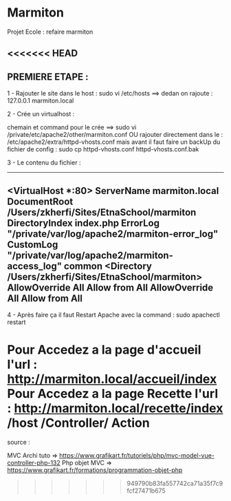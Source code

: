 # Marmiton
Projet Ecole : refaire marmiton 

<<<<<<< HEAD
-------------------------------
PREMIERE ETAPE :
-------------------------------

1 - Rajouter le site dans le host :
sudo vi /etc/hosts ==> dedan on rajoute : 127.0.0.1 marmiton.local

2 - Crée un virtualhost :

chemain et command pour le crée ==> sudo vi /private/etc/apache2/other/marmiton.conf OU rajouter directement dans le  : /etc/apache2/extra/httpd-vhosts.conf mais avant il faut faire un backUp du fichier de config : sudo cp httpd-vhosts.conf httpd-vhosts.conf.bak

3 - Le contenu du fichier :
    
-------------------------------------------------------------------
<VirtualHost *:80>
  ServerName    marmiton.local
  DocumentRoot /Users/zkherfi/Sites/EtnaSchool/marmiton
  DirectoryIndex index.php
  ErrorLog "/private/var/log/apache2/marmiton-error_log"
  CustomLog "/private/var/log/apache2/marmiton-access_log" common
  <Directory /Users/zkherfi/Sites/EtnaSchool/marmiton>
    AllowOverride All
    Allow from All
  </Directory>
  <Directory>
    AllowOverride All
    Allow from All
  </Directory>
</VirtualHost>
---------------------------------------------------------------------

4 - Après faire ça il faut Restart Apache avec la command : sudo apachectl restart

Pour Accedez a la page d'accueil l'url : http://marmiton.local/accueil/index
Pour Accedez a la page Recette l'url : http://marmiton.local/recette/index
                                            /host       /Controller/ Action
=======
source :

MVC Archi tuto => https://www.grafikart.fr/tutoriels/php/mvc-model-vue-controller-php-132
Php objet MVC => https://www.grafikart.fr/formations/programmation-objet-php



>>>>>>> 949790b83fa557742ca71a35f7c9fcf27471b675


